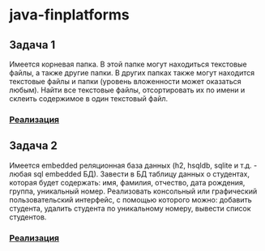 # java-finplatforms


## Задача 1
Имеется корневая папка. В этой папке могут находиться текстовые файлы, а
также другие папки. В других папках также могут находится текстовые файлы и
папки (уровень вложенности может оказаться любым).
Найти все текстовые файлы, отсортировать их по имени и склеить содержимое в
один текстовый файл.

### [Реализация](file-collector/README.md)

## Задача 2
Имеется embedded реляционная база данных (h2, hsqldb, sqlite и т.д. - любая sql
embedded БД). Завести в БД таблицу данных о студентах, которая будет
содержать: имя, фамилия, отчество, дата рождения, группа, уникальный номер.
Реализовать консольный или графический пользовательский интерфейс, с
помощью которого можно: добавить студента, удалить студента по уникальному
номеру, вывести список студентов.

### [Реализация](student/README.md)